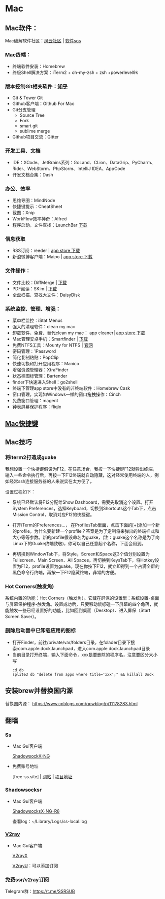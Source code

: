 # Mac

## Mac软件：

Mac破解软件社区：[风云社区](https://www.scoee.com/) | [软件sos](https://www.rjsos.com/mac)

### Mac终端：
  - 终端软件安装：Homebrew
  - 终极Shell解决方案：iTerm2 + oh-my-zsh + zsh +powerlevel9k

### 版本控制Git相关软件：[知乎](https://www.zhihu.com/question/351316529/answer/864704092)
  - Git & Tower Git
  - Github客户端：Github For Mac
  - Git分支管理
    - Source Tree
    - Fork
    - smart git
    - sublime merge
  - Github项目交流：Gitter
  
### 开发工具、文档
 - IDE：XCode、JetBrains系列：GoLand、CLion、DataGrip、PyCharm、Rider、WebStorm、PhpStorm、IntelliJ IDEA、AppCode
 - 开发文档合集：Dash
 
### 办公、效率
  - 思维导图：MindNode
  - 快捷键提示：CheatSheet
  - 截图：Xnip
  - WorkFlow效率神奇：Alfred
  - 程序启动，文件查找：LaunchBar [下载](https://sspai.com/post/36732)
  
### 信息获取
 - RSS订阅：reeder | [app store 下载](https://apps.apple.com/cn/app/reeder-3/id880001334?mt=12)
 - 新浪微博客户端：Maipo | [app store 下载](https://apps.apple.com/cn/app/weibox/id789066512?mt=12)
    
### 文件操作：
  - 文件比较：DiffMerge | [下载](http://www.sourcegear.com/diffmerge/downloads.php)
  - PDF阅读：SKim | [下载](https://sourceforge.net/projects/skim-app/)
  - 全盘扫描、查找大文件：DaisyDisk
  
### 系统监控、管理、增强：
  - 菜单栏监控：iStat Menus
  - 强大的清理软件：clean my mac
  - 卸载软件、免费、替代clean my mac： app cleaner| [app store 下载](https://apps.apple.com/cn/app/app-cleaner-find-remove-applications/id1013897218?mt=12)
  - Mac管理安卓手机：Smartfinder | [下载](https://www.smartisan.com/apps/#/handshaker)
  - 免费NTFS工具：Mounty for NTFS | [官网](https://mounty.app)
  - 密码管理：1Password
  - 简化复制粘贴：PopClip
  - 快速切换和打开应用程序：Manico
  - 增强资源管理器：XtraFinder
  - 状态栏图标管理：Bartender
  - finder下快速进入Shell：go2shell
  - 终端下管理app store中没有的非终端软件：Homebrew Cask
  - 窗口管理，实现如Windows一样的窗口拖拽操作：Cinch
  - 免费窗口管理：magent
  - 钟表屏幕保护程序：fliqlo
  

## [Mac快捷键](https://support.apple.com/zh-cn/HT201236)

## Mac技巧

### 将iterm2打造成guake

我想设置一个快捷键假设为F12，在任意场合，我按一下快捷键F12就弹出终端，输入一些命令执行后，再按一下F12终端就自动隐藏，这对经常使用终端的人，例如经常ssh连接服务器的人来说实在太方便了。

设置过程如下：
- 系统已经默认将F12分配给Show Dashboard，需要先取消这个设置。打开System Preferences，选择Keyboard，切换到Shortcuts这个Tab下，点击Mission Control，取消对应F12的快捷键。

- 打开iTerm的Preferences...， 在ProfilesTab里面，点击下面的[+]添加一个新的profile，为什么要新建一个profile？答案是为了定制将来弹出的终端样式和大小等等参数。新的profile假设命名为guake，(注：guake这个名称是为了向Linux下的Guake终端致敬)，你可以自己任意起个名称，下面会用到。

- 再切换到WindowTab下，将Style，Screen和Space这3个值分别设置为Fullscreen、Main Screen、All Spaces。再切换到KeysTab下，将Hotkey设置为F12，profile设置为guake。现在你按下F12，就立即得到一个占满全屏的黑色命令行终端，再按一下F12隐藏终端，非常的方便。

### Hot Corners(触发角)

系统内置的功能：Hot Corners（触发角）。它藏在屏保的设置里：系统设置-桌面与屏幕保护程序-触发角。设置成功后，只要移动鼠标碰一下屏幕的四个角落，就能触发一些已经设置好的功能，比如回到桌面（Desktop）、进入屏保（Start Screen Saver）。

### 删除启动器中已卸载应用的图标

- 打开Finder，前往/private/var/folders目录，在folader目录下搜索:com.apple.dock.launchpad，进入com.apple.dock.launchpad目录
- 当前目录打开终端，输入下面命令，xxx是要删除的程序名，注意要区分大小写
  ```
  cd db
  splite3 db "delete from apps where title='xxx';" && killall Dock
  ```

## 安装brew并替换国内源

替换国内源：
https://www.cnblogs.com/qcwblog/p/11178283.html

## 翻墙

### Ss

- Mac Gui客户端

  [ShadowsockX-NG](https://github.com/shadowsocks/ShadowsocksX-NG/releases/)
  
- 免费账号地址

  [free-ss.site] | [网站](https://free-ss.site/) | [项目地址](https://github.com/free-ss/free-ss.site)

### Shadowsocksr

- Mac Gui客户端

  [ShadowsocksX-NG-R8](https://github.com/qinyuhang/ShadowsocksX-NG-R/releases)
  
  查看log：~/Library/Logs/ss-local.log


### [V2ray](https://www.v2ray.com)

- Mac Gui客户端

  [V2rayX](https://github.com/Cenmrev/V2RayX/releases)

  [V2rayU](https://github.com/yanue/V2rayU/releases)：可以添加订阅

### 免费ssr/v2ray订阅

Telegram群：https://t.me/SSRSUB
